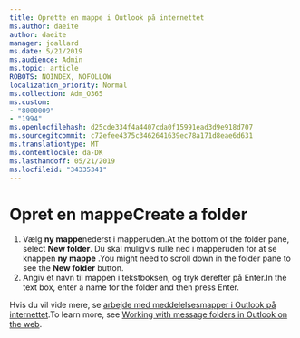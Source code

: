 ```yaml
---
title: Oprette en mappe i Outlook på internettet
ms.author: daeite
author: daeite
manager: joallard
ms.date: 5/21/2019
ms.audience: Admin
ms.topic: article
ROBOTS: NOINDEX, NOFOLLOW
localization_priority: Normal
ms.collection: Adm_O365
ms.custom:
- "8000009"
- "1994"
ms.openlocfilehash: d25cde334f4a4407cda0f15991ead3d9e918d707
ms.sourcegitcommit: c72efee4375c3462641639ec78a171d8eae6d631
ms.translationtype: MT
ms.contentlocale: da-DK
ms.lasthandoff: 05/21/2019
ms.locfileid: "34335341"
---
```

# <a name="create-a-folder"></a><span data-ttu-id="d6ddb-102">Opret en mappe</span><span class="sxs-lookup"><span data-stu-id="d6ddb-102">Create a folder</span></span>

1. <span data-ttu-id="d6ddb-103">Vælg **ny mappe**nederst i mapperuden.</span><span class="sxs-lookup"><span data-stu-id="d6ddb-103">At the bottom of the folder pane, select **New folder**.</span></span> <span data-ttu-id="d6ddb-104">Du skal muligvis rulle ned i mapperuden for at se knappen **ny mappe** .</span><span class="sxs-lookup"><span data-stu-id="d6ddb-104">You might need to scroll down in the folder pane to see the **New folder** button.</span></span>
1. <span data-ttu-id="d6ddb-105">Angiv et navn til mappen i tekstboksen, og tryk derefter på Enter.</span><span class="sxs-lookup"><span data-stu-id="d6ddb-105">In the text box, enter a name for the folder and then press Enter.</span></span>

<span data-ttu-id="d6ddb-106">Hvis du vil vide mere, se [arbejde med meddelelsesmapper i Outlook på internettet](https://support.office.com/article/ae0f10d6-54e7-4f29-acd3-78cdc3fdcb9f).</span><span class="sxs-lookup"><span data-stu-id="d6ddb-106">To learn more, see [Working with message folders in Outlook on the web](https://support.office.com/article/ae0f10d6-54e7-4f29-acd3-78cdc3fdcb9f).</span></span>
